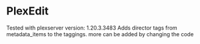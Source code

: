 # PlexEdit
Tested with plexserver version: 1.20.3.3483
Adds director tags from metadata_items to the taggings.
more can be added by changing the code
